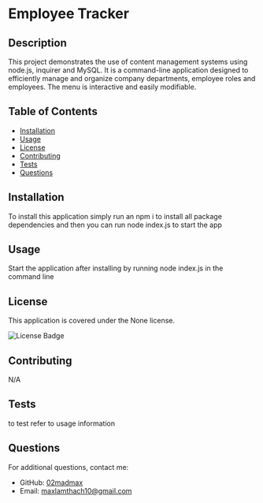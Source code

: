 # Employee Tracker

## Description

This project demonstrates the use of content management systems using node.js, inquirer and MySQL. It is a command-line application designed to efficiently manage and organize company departments, employee roles and employees. The menu is interactive and easily modifiable.

## Table of Contents

- [Installation](#installation)
- [Usage](#usage)
- [License](#license)
- [Contributing](#contributing)
- [Tests](#tests)
- [Questions](#questions)

## Installation

To install this application simply run an npm i to install all package dependencies and then you can run node index.js to start the app

## Usage

Start the application after installing by running node index.js in the command line

## License

This application is covered under the None license.

![License Badge](https://img.shields.io/badge/license-None-brightgreen)

## Contributing

N/A

## Tests

to test refer to usage information

## Questions

For additional questions, contact me:
- GitHub: [02madmax](https://github.com/02madmax)
- Email: maxlamthach10@gmail.com

